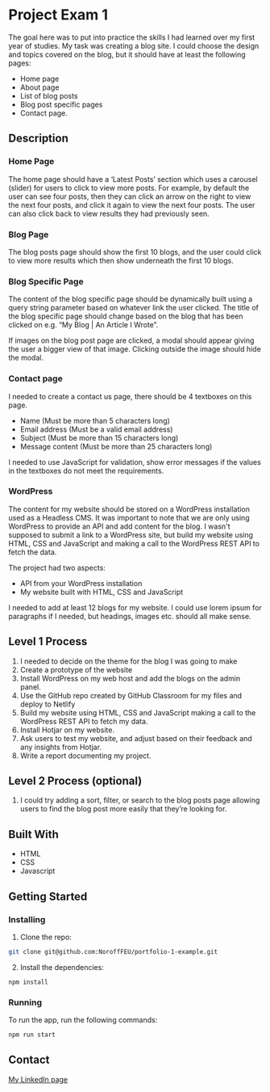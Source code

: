 # Project Exam 1

The goal here was to put into practice the skills I had learned over my first year of studies.
My task was creating a blog site.  I could choose the design and topics covered on the blog, but it should have at least the following pages:
-	Home page
-	About page
-	List of blog posts
-	Blog post specific pages
-	Contact page.

## Description

### Home Page
The home page should have a ‘Latest Posts’ section which uses a carousel (slider) for users to click to view more posts. For example, by default the user can see four posts, then they can click an arrow on the right to view the next four posts, and click it again to view the next four posts. The user can also click back to view results they had previously seen.

### Blog Page

The blog posts page should show the first 10 blogs, and the user could click to view more results which then show underneath the first 10 blogs.

### Blog Specific Page

The content of the blog specific page should be dynamically built using a query string parameter based on whatever link the user clicked. The title of the blog specific page should change based on the blog that has been clicked on e.g. “My Blog | An Article I Wrote”.

If images on the blog post page are clicked, a modal should appear giving the user a bigger view of that image. Clicking outside the image should hide the modal.

### Contact page

I needed to create a contact us page, there should be 4 textboxes on this page.
-	Name (Must be more than 5 characters long)
-	Email address (Must be a valid email address)
-	Subject (Must be more than 15 characters long)
-	Message content (Must be more than 25 characters long)

I needed to use JavaScript for validation, show error messages if the values in the textboxes do not meet the requirements.

### WordPress

The content for my website should be stored on a WordPress installation used as a Headless CMS. It was important to note that we are only using WordPress to provide an API and add content for the blog. I wasn't supposed to submit a link to a WordPress site, but build my website using HTML, CSS and JavaScript and making a call to the WordPress REST API to fetch the data. 

The project had two aspects:
-	API from your WordPress installation
-	My website built with HTML, CSS and JavaScript

I needed to add at least 12 blogs for my website. I could use lorem ipsum for paragraphs if I needed, but headings, images etc. should all make sense.

## Level 1 Process

1.	I needed to decide on the theme for the blog I was going to make
2.	Create a prototype of the website
3.	Install WordPress on my web host and add the blogs on the admin panel. 
4.	Use the GitHub repo created by GitHub Classroom for my files and deploy to Netlify
5.	Build my website using HTML, CSS and JavaScript making a call to the WordPress REST API to fetch my data.
6.	Install Hotjar on my website.
7.	Ask users to test my website, and adjust based on their feedback and any insights from Hotjar.
8.	Write a report documenting my project.

## Level 2 Process (optional)

1.	I could try adding a sort, filter, or search to the blog posts page allowing users to find the blog post more easily that they’re looking for.

## Built With

- HTML
- CSS
- Javascript

## Getting Started

### Installing

1. Clone the repo:

```bash
git clone git@github.com:NoroffFEU/portfolio-1-example.git
```

2. Install the dependencies:

```
npm install
```

### Running

To run the app, run the following commands:

```bash
npm run start
```

## Contact

[My LinkedIn page](www.linkedin.com/in/prebeneide)
